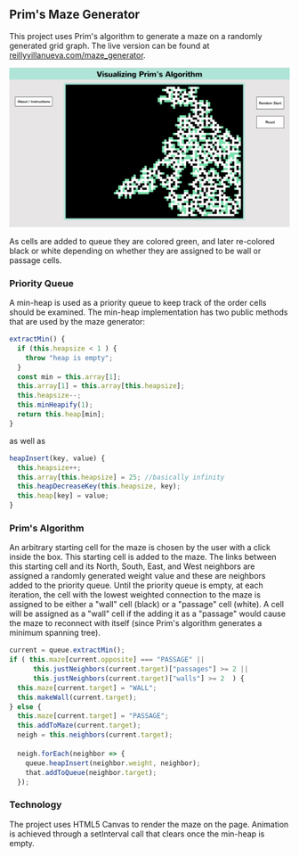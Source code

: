 ## Prim's Maze Generator

This project uses Prim's algorithm to generate a maze on a randomly generated grid graph. The live version can be found at [reillyvillanueva.com/maze_generator](https://reillyvillanueva.com/maze_generator/).

![maze_in_progress](./maze_in_progress.png)

As cells are added to queue they are colored green, and later re-colored black or white depending on whether they are assigned to be wall or passage cells.

### Priority Queue

A min-heap is used as a priority queue to keep track of the order cells should be examined. The min-heap implementation has two public methods that are used by the maze generator:

```javascript
extractMin() {
  if (this.heapsize < 1 ) {
    throw "heap is empty";
  }
  const min = this.array[1];
  this.array[1] = this.array[this.heapsize];
  this.heapsize--;
  this.minHeapify(1);
  return this.heap[min];
}
```
as well as

```javascript
heapInsert(key, value) {
  this.heapsize++;
  this.array[this.heapsize] = 25; //basically infinity
  this.heapDecreaseKey(this.heapsize, key);
  this.heap[key] = value;
}
```

### Prim's Algorithm

An arbitrary starting cell for the maze is chosen by the user with a click inside the box. This starting cell is added to the maze. The links between this starting cell and its North, South, East, and West neighbors are assigned a randomly generated weight value and these are neighbors added to the priority queue. Until the priority queue is empty, at each iteration, the cell with the lowest weighted connection to the maze is assigned to be either a "wall" cell (black) or a "passage" cell (white). A cell will be assigned as a "wall" cell if the adding it as a "passage" would cause the maze to reconnect with itself (since Prim's algorithm generates a minimum spanning tree).

```javascript
current = queue.extractMin();
if ( this.maze[current.opposite] === "PASSAGE" ||
      this.justNeighbors(current.target)["passages"] >= 2 ||
      this.justNeighbors(current.target)["walls"] >= 2  ) {
  this.maze[current.target] = "WALL";
  this.makeWall(current.target);
} else {
  this.maze[current.target] = "PASSAGE";
  this.addToMaze(current.target);
  neigh = this.neighbors(current.target);

  neigh.forEach(neighbor => {
    queue.heapInsert(neighbor.weight, neighbor);
    that.addToQueue(neighbor.target);
  });
```

### Technology

The project uses HTML5 Canvas to render the maze on the page. Animation
is achieved through a setInterval call that clears once the min-heap is
empty.
